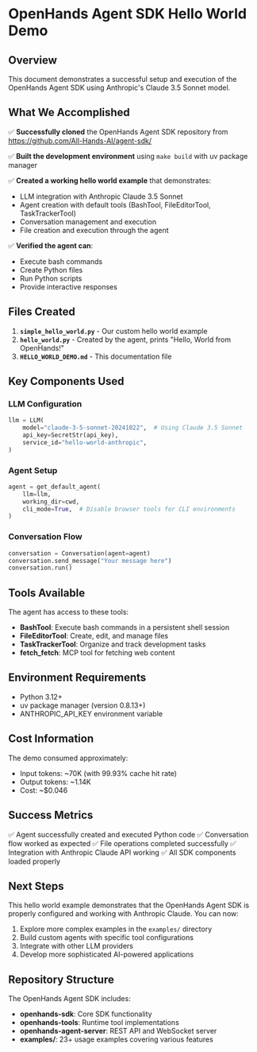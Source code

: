 # OpenHands Agent SDK Hello World Demo

## Overview

This document demonstrates a successful setup and execution of the OpenHands Agent SDK using Anthropic's Claude 3.5 Sonnet model.

## What We Accomplished

✅ **Successfully cloned** the OpenHands Agent SDK repository from https://github.com/All-Hands-AI/agent-sdk/

✅ **Built the development environment** using `make build` with uv package manager

✅ **Created a working hello world example** that demonstrates:
- LLM integration with Anthropic Claude 3.5 Sonnet
- Agent creation with default tools (BashTool, FileEditorTool, TaskTrackerTool)
- Conversation management and execution
- File creation and execution through the agent

✅ **Verified the agent can**:
- Execute bash commands
- Create Python files
- Run Python scripts
- Provide interactive responses

## Files Created

1. **`simple_hello_world.py`** - Our custom hello world example
2. **`hello_world.py`** - Created by the agent, prints "Hello, World from OpenHands!"
3. **`HELLO_WORLD_DEMO.md`** - This documentation file

## Key Components Used

### LLM Configuration
```python
llm = LLM(
    model="claude-3-5-sonnet-20241022",  # Using Claude 3.5 Sonnet
    api_key=SecretStr(api_key),
    service_id="hello-world-anthropic",
)
```

### Agent Setup
```python
agent = get_default_agent(
    llm=llm,
    working_dir=cwd,
    cli_mode=True,  # Disable browser tools for CLI environments
)
```

### Conversation Flow
```python
conversation = Conversation(agent=agent)
conversation.send_message("Your message here")
conversation.run()
```

## Tools Available

The agent has access to these tools:
- **BashTool**: Execute bash commands in a persistent shell session
- **FileEditorTool**: Create, edit, and manage files
- **TaskTrackerTool**: Organize and track development tasks
- **fetch_fetch**: MCP tool for fetching web content

## Environment Requirements

- Python 3.12+
- uv package manager (version 0.8.13+)
- ANTHROPIC_API_KEY environment variable

## Cost Information

The demo consumed approximately:
- Input tokens: ~70K (with 99.93% cache hit rate)
- Output tokens: ~1.14K
- Cost: ~$0.046

## Success Metrics

✅ Agent successfully created and executed Python code
✅ Conversation flow worked as expected
✅ File operations completed successfully
✅ Integration with Anthropic Claude API working
✅ All SDK components loaded properly

## Next Steps

This hello world example demonstrates that the OpenHands Agent SDK is properly configured and working with Anthropic Claude. You can now:

1. Explore more complex examples in the `examples/` directory
2. Build custom agents with specific tool configurations
3. Integrate with other LLM providers
4. Develop more sophisticated AI-powered applications

## Repository Structure

The OpenHands Agent SDK includes:
- **openhands-sdk**: Core SDK functionality
- **openhands-tools**: Runtime tool implementations
- **openhands-agent-server**: REST API and WebSocket server
- **examples/**: 23+ usage examples covering various features